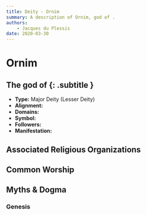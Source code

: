 ```yaml
---
title: Deity - Ornim
summary: A description of Ornim, god of .
authors:
    - Jacques du Plessis
date: 2020-03-30
---
```

# Ornim
## The god of  {: .subtitle }

* **Type:** Major Deity (Lesser Deity)
* **Alignment:** 
* **Domains:** 
* **Symbol:** 
* **Followers:** 
* **Manifestation:**  

## Associated Religious Organizations

## Common Worship

## Myths & Dogma
### Genesis